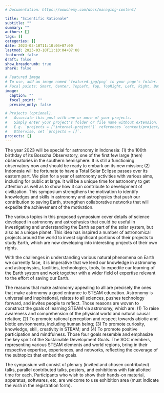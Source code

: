 ```yaml
---
# Documentation: https://wowchemy.com/docs/managing-content/

title: "Scientific Rationale"
subtitle: ""
summary: ""
authors: []
tags: []
categories: []
date: 2023-03-10T11:10:04+07:00
lastmod: 2023-03-10T11:10:04+07:00
featured: false
draft: false
show_breadcrumb: true
share: false

# Featured image
# To use, add an image named `featured.jpg/png` to your page's folder.
# Focal points: Smart, Center, TopLeft, Top, TopRight, Left, Right, BottomLeft, Bottom, BottomRight.
image:
  caption: ""
  focal_point: ""
  preview_only: false

# Projects (optional).
#   Associate this post with one or more of your projects.
#   Simply enter your project's folder or file name without extension.
#   E.g. `projects = ["internal-project"]` references `content/project/deep-learning/index.md`.
#   Otherwise, set `projects = []`.
projects: []
---
```


The year 2023 will be special for astronomy in Indonesia: (1) the 100th birthday of its Bosscha Observatory, one of the first few large (then) observatories in the southern hemisphere. It is still a functioning observatory now and should be ready to embark on its new mission; (2) Indonesia will be fortunate to have a Total Solar Eclipse passes over its eastern part. We plan for a year of astronomy activities with various aims, including for public at large. It will be a unique time for astronomy to get attention as well as to show how it can contribute to development of civilization. This symposium strengthens the motivation to identify knowledges and skills in astronomy and astrophysics that push our contribution to saving Earth, strengthen collaborative networks that will expedite the achievement of the motivation.

The various topics in this proposed symposium cover details of science developed in astronomy and astrophysics that could be useful in investigating and understanding the Earth as part of the solar system, but also as a unique planet. This idea has inspired a number of astronomical projects around the world to invest significant portions of their projects to study Earth, which are now developing into interesting projects of their own rights. 

With the challenges in understanding various natural phenomena on Earth we currently face, it is imperative that we lend our knowledge in astronomy and astrophysics, facilities, technologies, tools, to expedite our learning of the Earth system and work together with a wider field of expertise relevant to the effort of saving our Earth. 

The reasons that make astronomy appealing to all are precisely the ones that make astronomy a good entrance to STEAM education. Astronomy is universal and inspirational, relates to all sciences, pushes technology forward, and invites people to reflect. Those reasons are woven to construct the goals of learning STEAM via astronomy, which are: (1) To raise awareness and comprehension of the physical world and natural causal relation; (2) To promote rational perception and respect towards abiotic and biotic environments, including human being; (3) To promote curiosity, knowledge, skill, creativity in STEAM; and (4) To promote positive participation and mindfulness. Those four goals resemble and emphasize the key spirit of the Sustainable Development Goals. The SOC members, representing various STEAM elements and world regions, bring in their respective expertise,  experiences, and networks, reflecting the coverage of the subtopics that embed the goals. 

The symposium will consist of plenary (invited and chosen contributed) talks, parallel contributed talks, posters, and exhibitions with fair allotted time for each. Participants who wish to show their hands-on material, apparatus, softwares, etc, are welcome to use exhibition area (must indicate the wish in the registration form).
